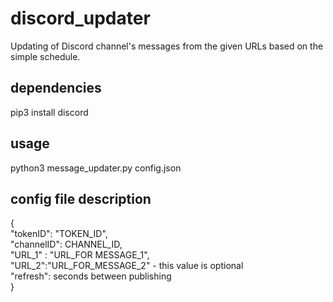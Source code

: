 # discord_updater
Updating of Discord channel's messages from the given URLs based on the simple schedule.

## dependencies
 pip3 install discord

## usage
 python3 message_updater.py config.json
 
## config file description

{ <br />
 "tokenID": "TOKEN_ID", <br />
 "channelID": CHANNEL_ID, <br />
 "URL_1" : "URL_FOR MESSAGE_1", <br />
 "URL_2":"URL_FOR_MESSAGE_2" - this value is optional <br />
 "refresh": seconds between publishing <br />
} <br /> 
